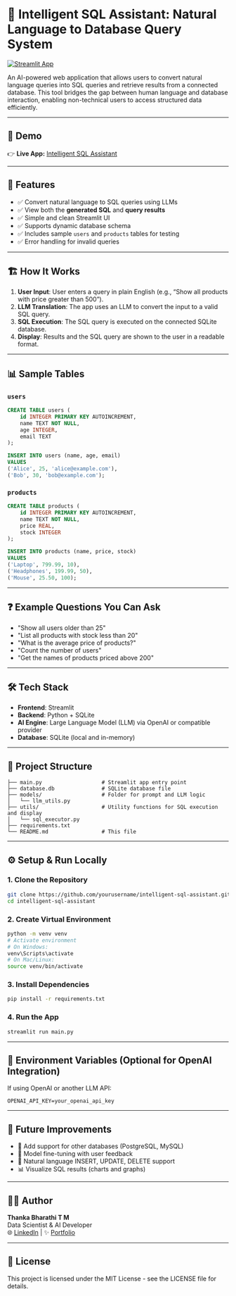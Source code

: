 
# 🧠 Intelligent SQL Assistant: Natural Language to Database Query System

[![Streamlit App](https://img.shields.io/badge/Try%20It%20Live-Streamlit-ff4b4b?style=flat-square&logo=streamlit&logoColor=white)](https://intelligent-sql-assistant-natural-language-to-database-query-s.streamlit.app)

An AI-powered web application that allows users to convert natural language queries into SQL queries and retrieve results from a connected database. This tool bridges the gap between human language and database interaction, enabling non-technical users to access structured data efficiently.

---

## 🚀 Demo

👉 **Live App:** [Intelligent SQL Assistant](https://intelligent-sql-assistant-natural-language-to-database-query-s.streamlit.app)

---

## 🧩 Features

- ✅ Convert natural language to SQL queries using LLMs
- ✅ View both the **generated SQL** and **query results**
- ✅ Simple and clean Streamlit UI
- ✅ Supports dynamic database schema
- ✅ Includes sample `users` and `products` tables for testing
- ✅ Error handling for invalid queries

---

## 🏗️ How It Works

1. **User Input**: User enters a query in plain English (e.g., “Show all products with price greater than 500”).
2. **LLM Translation**: The app uses an LLM to convert the input to a valid SQL query.
3. **SQL Execution**: The SQL query is executed on the connected SQLite database.
4. **Display**: Results and the SQL query are shown to the user in a readable format.

---

## 📊 Sample Tables

### `users`
```sql
CREATE TABLE users (
    id INTEGER PRIMARY KEY AUTOINCREMENT,
    name TEXT NOT NULL,
    age INTEGER,
    email TEXT
);

INSERT INTO users (name, age, email)
VALUES 
('Alice', 25, 'alice@example.com'),
('Bob', 30, 'bob@example.com');
```

### `products`
```sql
CREATE TABLE products (
    id INTEGER PRIMARY KEY AUTOINCREMENT,
    name TEXT NOT NULL,
    price REAL,
    stock INTEGER
);

INSERT INTO products (name, price, stock)
VALUES 
('Laptop', 799.99, 10),
('Headphones', 199.99, 50),
('Mouse', 25.50, 100);
```

---

## ❓ Example Questions You Can Ask

- "Show all users older than 25"
- "List all products with stock less than 20"
- "What is the average price of products?"
- "Count the number of users"
- "Get the names of products priced above 200"

---

## 🛠️ Tech Stack

- **Frontend**: Streamlit
- **Backend**: Python + SQLite
- **AI Engine**: Large Language Model (LLM) via OpenAI or compatible provider
- **Database**: SQLite (local and in-memory)

---

## 📁 Project Structure

```
├── main.py                   # Streamlit app entry point
├── database.db               # SQLite database file
├── models/                   # Folder for prompt and LLM logic
│   └── llm_utils.py
├── utils/                    # Utility functions for SQL execution and display
│   └── sql_executor.py
├── requirements.txt
└── README.md                 # This file
```

---

## ⚙️ Setup & Run Locally

### 1. Clone the Repository
```bash
git clone https://github.com/yourusername/intelligent-sql-assistant.git
cd intelligent-sql-assistant
```

### 2. Create Virtual Environment
```bash
python -m venv venv
# Activate environment
# On Windows:
venv\Scripts\activate
# On Mac/Linux:
source venv/bin/activate
```

### 3. Install Dependencies
```bash
pip install -r requirements.txt
```

### 4. Run the App
```bash
streamlit run main.py
```

---

## 🔐 Environment Variables (Optional for OpenAI Integration)
If using OpenAI or another LLM API:

```env
OPENAI_API_KEY=your_openai_api_key
```

---

## 📌 Future Improvements

- 🔄 Add support for other databases (PostgreSQL, MySQL)
- 🧠 Model fine-tuning with user feedback
- 🧾 Natural language INSERT, UPDATE, DELETE support
- 📊 Visualize SQL results (charts and graphs)

---

## 🙋‍♂️ Author

**Thanka Bharathi T M**  
Data Scientist & AI Developer  
🌐 [LinkedIn](https://www.linkedin.com/in/thankabharathi) | ✨ [Portfolio](https://thankabharathi.vercel.app)

---

## 🪪 License

This project is licensed under the MIT License - see the LICENSE file for details.
